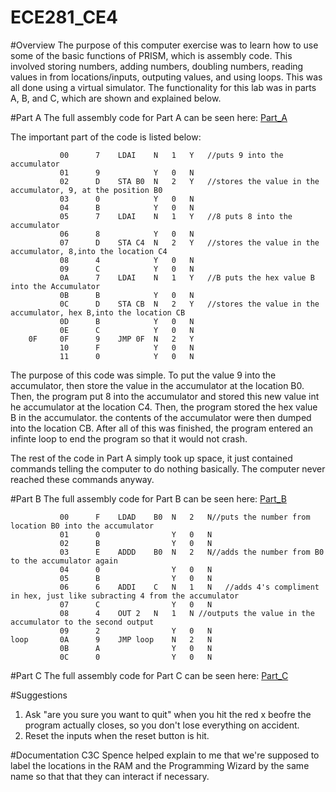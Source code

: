 ECE281_CE4
==========


#Overview
The purpose of this computer exercise was to learn how to use some of the basic functions of PRISM, which is assembly code.  This involved storing numbers, adding numbers, doubling numbers, reading values in from locations/inputs, outputing values, and using loops.  This was all done using a virtual simulator. The functionality for this lab was in parts A, B, and C, which are shown and explained below. 




#Part A
The full assembly code for Part A can be seen here: [Part_A](https://raw.githubusercontent.com/JohnTerragnoli/ECE281_CE4/master/Part%20A%20Code.psm)

The important part of the code is listed below: 

```
		   00	   7	LDAI	N	1	Y  	//puts 9 into the accumulator
		   01	   9			Y	0	N
		   02	   D	STA	B0	N	2	Y   //stores the value in the accumulator, 9, at the position B0	
		   03	   0			Y	0	N
		   04	   B			Y	0	N
		   05	   7	LDAI	N	1	Y   //8	puts 8 into the accumulator
		   06	   8		  	Y	0	N
		   07	   D	STA	C4	N	2	Y   //stores the value in the accumulator, 8,into the location C4
		   08	   4			Y	0	N
		   09	   C			Y	0	N
		   0A	   7	LDAI	N	1	Y 	//B	puts the hex value B into the Accumulator
		   0B	   B			Y	0	N
		   0C	   D	STA	CB  N	2	Y   //stores the value in the accumulator, hex B,into the location CB
		   0D	   B			Y	0	N
		   0E	   C			Y	0	N
	0F	   0F	   9	JMP	0F	N	2	Y
		   10	   F			Y	0	N
		   11	   0			Y	0	N

```

The purpose of this code was simple.  To put the value 9 into the accumulator, then store the value in the accumulator at the location B0.  Then, the program put 8 into the accumulator and stored this new value int he accumulator at the location C4.  Then, the program stored the hex value B in the accumulator.  the contents of the accumulator were then dumped into the location CB.  After all of this was finished, the program entered an infinte loop to end the program so that it would not crash.  

The rest of the code in Part A simply took up space, it just contained commands telling the computer to do nothing basically.  The computer never reached these commands anyway.  

#Part B
The full assembly code for Part B can be seen here: [Part_B](https://raw.githubusercontent.com/JohnTerragnoli/ECE281_CE4/master/Part%20B%20Code.psm)

```
		   00	   F	LDAD	B0	N	2	N//puts the number from location B0 into the accumulator
		   01	   0				Y	0	N
		   02	   B				Y	0	N
		   03	   E	ADDD	B0	N	2	N//adds the number from B0 to the accumulator again
		   04	   0				Y	0	N
		   05	   B				Y	0	N
		   06	   6	ADDI	C	N	1	N	//adds 4's compliment in hex, just like subracting 4 from the accumulator
		   07	   C				Y	0	N
		   08	   4	OUT	2	N	1	N //outputs the value in the accumulator to the second output
		   09	   2				Y	0	N
loop	   0A	   9	JMP	loop	N	2	N
		   0B	   A				Y	0	N
		   0C	   0				Y	0	N

```

#Part C
The full assembly code for Part C can be seen here: [Part_C](https://raw.githubusercontent.com/JohnTerragnoli/ECE281_CE4/master/Part%20C%20Code.psm)






#Suggestions
1. Ask "are you sure you want to quit" when you hit the red x beofre the program actually closes, so you don't lose everything on accident. 
2. Reset the inputs when the reset button is hit.  


#Documentation
C3C Spence helped explain to me that we're supposed to label the locations in the RAM and the Programming Wizard by the same name so that that they can interact if necessary.  
